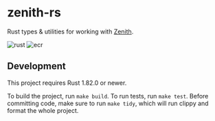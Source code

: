 # zenith-rs

Rust types & utilities for working with [Zenith](https://github.com/init4tech/zenith).

![rust](https://github.com/init4tech/zenith-rs/actions/workflows/rust-ci.yml/badge.svg) ![ecr](https://github.com/init4tech/zenith-rs/actions/workflows/ecr-cd.yml/badge.svg)

## Development

This project requires Rust 1.82.0 or newer.

To build the project, run `make build`. To run tests, run `make test`. Before committing code, make sure to run `make tidy`, which will run clippy and format the whole project.